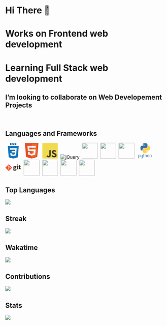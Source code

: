 
<h1>Hi There 👋</h1>

<!--
**Sid-190601/Sid-190601** is a ✨ _special_ ✨ repository because its `README.md` (this file) appears on your GitHub profile.

Here are some ideas to get you started:

- 🔭 I’m currently working on 
- 🌱 I’m currently learning ...
- 👯 I’m looking to collaborate on ...
- 🤔 I’m looking for help with ...
- 💬 Ask me about ...
- 📫 How to reach me: ...
- 😄 Pronouns: ...
- ⚡ Fun fact: ...
-->
<h1 >Works on Frontend web development</h1>

<h1 >Learning Full Stack web development</h1>

<h2 >I’m looking to collaborate on Web Developement Projects</h2>

<img margin="auto" src="https://komarev.com/ghpvc/?username=SiddharthaMishra-dev&style=flat-square&color=blue" alt=""/> 

<div >
  <h2>Languages and Frameworks</h2>
  <img src="https://github.com/devicons/devicon/blob/master/icons/css3/css3-plain-wordmark.svg"  title="CSS3" alt="CSS" width="50" height="50"/>&nbsp;
  <img src="https://github.com/devicons/devicon/blob/master/icons/html5/html5-original.svg" title="HTML5" alt="HTML" width="50" height="50"/>&nbsp;
  <img src="https://github.com/devicons/devicon/blob/master/icons/javascript/javascript-original.svg" title="JavaScript" alt="JavaScript" width="50" height="50">&nbsp;
   <img src="https://cdn.jsdelivr.net/gh/devicons/devicon/icons/jquery/jquery-original-wordmark.svg" title="jQuery" alt="jQuery" width="50" height="50"/>&nbsp;
   <img src="https://cdn.jsdelivr.net/gh/devicons/devicon/icons/nodejs/nodejs-original-wordmark.svg" width="50" height="50"/>&nbsp;
   <img src="https://cdn.jsdelivr.net/gh/devicons/devicon/icons/mongodb/mongodb-original.svg" width = "50" height="50"/>&nbsp;       
   <img src="https://cdn.jsdelivr.net/gh/devicons/devicon/icons/bootstrap/bootstrap-original.svg" width="50" height="50"/>&nbsp;
 <img src="https://github.com/devicons/devicon/blob/master/icons/python/python-original-wordmark.svg" alt='python' width='50' height='50'/>&nbsp;
  <img src="https://github.com/devicons/devicon/blob/master/icons/git/git-original-wordmark.svg" title="Git" alt="Git" width="50" height="50"/>&nbsp;
  <img src="https://cdn.jsdelivr.net/gh/devicons/devicon/icons/linux/linux-original.svg" width="50" height="50" />&nbsp;
  <img src="https://cdn.jsdelivr.net/gh/devicons/devicon/icons/react/react-original-wordmark.svg" width="50" height="50"/>&nbsp;
  <img src="https://cdn.jsdelivr.net/gh/devicons/devicon/icons/materialui/materialui-original.svg" width="50" height="50" />&nbsp;
  <img src="https://cdn.jsdelivr.net/gh/devicons/devicon/icons/tailwindcss/tailwindcss-plain.svg" width="50" height="50" />&nbsp;
  </div>

          

  
  
  
  
  
  
  

  
   ## Top Languages
  <img src="https://github-readme-stats.vercel.app/api/top-langs/?username=SiddharthaMishra-dev&layout=compact&theme=react"/>

  
   ## Streak
  <img src="http://github-readme-streak-stats.herokuapp.com?user=SiddharthaMishra-dev&theme=react" />
 
  ## Wakatime
  <img src="https://github-readme-stats.vercel.app/api/wakatime?username=SiddharthaMishra&theme=react&langs_count=5&layout=compact" />

  ## Contributions
  <img src="https://github-contributor-stats.vercel.app/api?username=SiddharthaMishra-dev&limit=5&theme=tokyonight&combine_all_yearly_contributions=true"/>

  ## Stats
  <img src="https://github-readme-stats.vercel.app/api?username=SiddharthaMishra-dev&count_private=true&show_icons=true&theme=react"/>



 






